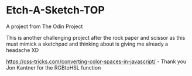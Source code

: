 # Etch-A-Sketch-TOP
A project from The Odin Project


This is another challenging project after the rock paper and scissor as this must mimick a sketchpad and thinking about is giving me already a headache XD


https://css-tricks.com/converting-color-spaces-in-javascript/
    - Thank you Jon Kantner for the RGBtoHSL function